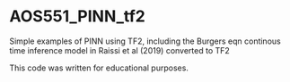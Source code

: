 # AOS551_PINN_tf2

Simple examples of PINN using TF2, including the Burgers eqn continous time inference model in Raissi et al (2019) converted to TF2

This code was written for educational purposes. 
